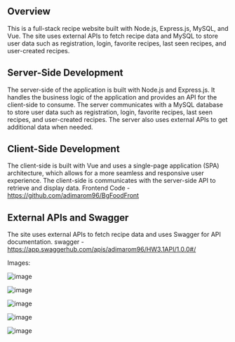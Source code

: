 ##  Overview

This is a full-stack recipe website built with Node.js, Express.js, MySQL, and Vue. The site uses external APIs to fetch recipe data and MySQL to store user data such as registration, login, favorite recipes, last seen recipes, and user-created recipes.



##  Server-Side Development

The server-side of the application is built with Node.js and Express.js. It handles the business logic of the application and provides an API for the client-side to consume. The server communicates with a MySQL database  to store user data such as registration, login, favorite recipes, last seen recipes, and user-created recipes.
The server also uses external APIs to get additional data when needed.

##  Client-Side Development

The client-side is built with Vue and uses a single-page application (SPA) architecture, which allows for a more seamless and responsive user experience.
The client-side is communicates with the server-side API to retrieve and display data.
Frontend Code - https://github.com/adimarom96/BgFoodFront

##  External APIs and Swagger


The site uses external APIs to fetch recipe data and uses Swagger for API documentation. 
swagger - https://app.swaggerhub.com/apis/adimarom96/HW3.1API/1.0.0#/

Images:

![image](https://user-images.githubusercontent.com/66023983/231113985-6c0a82ef-4035-4ce5-9805-9c6c73a4a1ec.png)

![image](https://user-images.githubusercontent.com/66023983/231114872-8092c214-84fc-4dfe-ab55-0df11599cfce.png)

![image](https://user-images.githubusercontent.com/66023983/231115382-c07a7b7c-59f6-4a09-bb6c-09f44df7efcb.png)

![image](https://user-images.githubusercontent.com/66023983/231115565-2b88e19c-3ed6-4195-b667-df93ad28b77d.png)

![image](https://user-images.githubusercontent.com/66023983/231116024-2e5013e5-e1aa-4631-b159-6d3d41df78c5.png)

